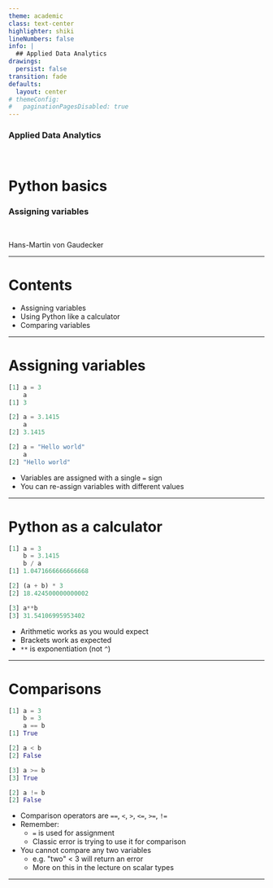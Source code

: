 ```yaml
---
theme: academic
class: text-center
highlighter: shiki
lineNumbers: false
info: |
  ## Applied Data Analytics
drawings:
  persist: false
transition: fade
defaults:
  layout: center
# themeConfig:
#   paginationPagesDisabled: true
---
```


### Applied Data Analytics

<br/>

# Python basics

### Assigning variables

<br/>


Hans-Martin von Gaudecker

---

# Contents

- Assigning variables
- Using Python like a calculator
- Comparing variables

---

# Assigning variables

<div class="flex gap-12">
<div>

```python
[1] a = 3
    a
[1] 3

[2] a = 3.1415
    a
[2] 3.1415

[2] a = "Hello world"
    a
[2] "Hello world"

```


</div>
<div>

- Variables are assigned with a single `=` sign
- You can re-assign variables with different values

</div>
</div>


---

# Python as a calculator

<div class="flex gap-8">
<div>

```python
[1] a = 3
    b = 3.1415
    b / a
[1] 1.0471666666666668

[2] (a + b) * 3
[2] 18.424500000000002

[3] a**b
[3] 31.54106995953402

```

</div>
<div>

- Arithmetic works as you would expect
- Brackets work as expected
- `**` is exponentiation (not `^`)

</div>
</div>


---

# Comparisons

<div class="flex gap-8">
<div>

```python
[1] a = 3
    b = 3
    a == b
[1] True

[2] a < b
[2] False

[3] a >= b
[3] True

[2] a != b
[2] False
```

</div>
<div>

- Comparison operators are `==`, `<`, `>`, `<=`, `>=`, `!=`
- Remember:
  - `=` is used for assignment
  - Classic error is trying to use it for comparison
- You cannot compare any two variables
  - e.g. "two" < 3 will return an error
  - More on this in the lecture on scalar types

</div>
</div>


---
